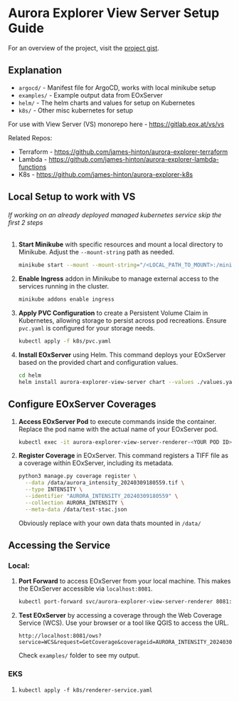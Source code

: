 # Aurora Explorer View Server Setup Guide
For an overview of the project, visit the [project gist](https://gist.github.com/james-hinton/153704719a4546f78cb6dd2fe545d4c6).

## Explanation

- `argocd/` - Manifest file for ArgoCD, works with local minikube setup
- `examples/` - Example output data from EOxServer
- `helm/` - The helm charts and values for setup on Kubernetes
- `k8s/` - Other misc kubernetes for setup

For use with View Server (VS) monorepo here - https://gitlab.eox.at/vs/vs

Related Repos:
- Terraform - https://github.com/james-hinton/aurora-explorer-terraform
- Lambda - https://github.com/james-hinton/aurora-explorer-lambda-functions
- K8s - https://github.com/james-hinton/aurora-explorer-k8s

## Local Setup to work with VS
###### If working on an already deployed managed kubernetes service skip the first 2 steps

1. **Start Minikube** with specific resources and mount a local directory to Minikube. Adjust the `--mount-string` path as needed.
   ```bash
   minikube start --mount --mount-string="/<LOCAL_PATH_TO_MOUNT>:/minikube-host/Projects" --cpus=4 --memory=4096
   ```

2. **Enable Ingress** addon in Minikube to manage external access to the services running in the cluster.
   ```bash
   minikube addons enable ingress
   ```

3. **Apply PVC Configuration** to create a Persistent Volume Claim in Kubernetes, allowing storage to persist across pod recreations. Ensure `pvc.yaml` is configured for your storage needs.
   ```bash
   kubectl apply -f k8s/pvc.yaml
   ```

4. **Install EOxServer** using Helm. This command deploys your EOxServer based on the provided chart and configuration values.
   ```bash
   cd helm
   helm install aurora-explorer-view-server chart --values ./values.yaml
   ```

## Configure EOxServer Coverages

1. **Access EOxServer Pod** to execute commands inside the container. Replace the pod name with the actual name of your EOxServer pod.
   ```bash
   kubectl exec -it aurora-explorer-view-server-renderer-<YOUR POD ID> /bin/bash
   ```

2. **Register Coverage** in EOxServer. This command registers a TIFF file as a coverage within EOxServer, including its metadata.
   ```bash
   python3 manage.py coverage register \
     --data /data/aurora_intensity_20240309180559.tif \
     --type INTENSITY \
     --identifier "AURORA_INTENSITY_20240309180559" \
     --collection AURORA_INTENSITY \
     --meta-data /data/test-stac.json 
   ```
   Obviously replace with your own data thats mounted in `/data/`

## Accessing the Service

### Local:
1. **Port Forward** to access EOxServer from your local machine. This makes the EOxServer accessible via `localhost:8081`.
   ```bash
   kubectl port-forward svc/aurora-explorer-view-server-renderer 8081:80
   ```

2. **Test EOxServer** by accessing a coverage through the Web Coverage Service (WCS). Use your browser or a tool like QGIS to access the URL.
   ```plaintext
   http://localhost:8081/ows?service=WCS&request=GetCoverage&coverageid=AURORA_INTENSITY_20240309180559
   ```

   Check `examples/` folder to see my output.

### EKS
1. `kubectl apply -f k8s/renderer-service.yaml`
